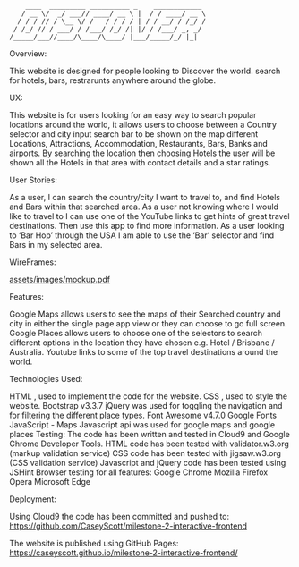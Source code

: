         ____  _________ __________ _    ____________ 
       / __ \/  _/ ___// ____/ __ \ |  / / ____/ __ \
      / / / // / \__ \/ /   / / / / | / / __/ / /_/ /
     / /_/ // / ___/ / /___/ /_/ /| |/ / /___/ _, _/ 
    /_____/___//____/\____/\____/ |___/_____/_/ |_|  

 

Overview:  

This website is designed for people looking to Discover the world. search for hotels, bars, restrarunts anywhere around the globe.


UX:  

This website is for users looking for an easy way to search popular locations around the world, it allows users to choose between a Country selector and city input search bar to be shown on the map different Locations, Attractions, Accommodation, Restaurants, Bars, Banks and airports. By searching the location then choosing Hotels the user will be shown all the Hotels in that area with contact details and a star ratings.

User Stories:  

As a user, I can search the country/city  I want to travel to,  and find Hotels and Bars within that searched area.
As a user not knowing where I would like to travel to I can use one of the YouTube links to get hints of great travel destinations. Then use this app to find more information.
As a user looking to ‘Bar Hop’ through the USA I am able to use the ‘Bar’ selector and find Bars in my selected area.


WireFrames:  

[assets/images/mockup.pdf](https://github.com/CaseyScott/milestone-2-interactive-frontend/blob/master/assets/images/mockup.pdf)

Features:  

Google Maps allows users to see the maps of their Searched country and city in either the single page app view or they can choose to go full screen.
Google Places allows users to choose one of the selectors to search different options in the location they have chosen e.g. Hotel / Brisbane / Australia. 
Youtube links to some of the top travel destinations around the world.


Technologies Used:  

HTML , used to implement the code for the website.
CSS , used to style the website.
Bootstrap v3.3.7 
jQuery was used for toggling the navigation and for filtering the different place types.
Font Awesome v4.7.0
Google Fonts
JavaScript - Maps Javascript api was used for google maps and google places
Testing:
The code has been written and tested in Cloud9 and Google Chrome Developer Tools.
HTML code has been tested with validator.w3.org (markup validation service)
CSS code has been tested with jigsaw.w3.org (CSS validation service)
Javascript and jQuery code has been tested using JSHint
Browser testing for all features:
Google Chrome
Mozilla Firefox
Opera
Microsoft Edge


Deployment:  

Using Cloud9 the code has been committed and pushed to:
https://github.com/CaseyScott/milestone-2-interactive-frontend  

The website is published using GitHub Pages:
https://caseyscott.github.io/milestone-2-interactive-frontend/

